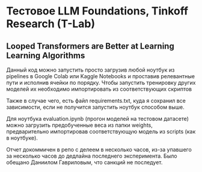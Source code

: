 # Тестовое LLM Foundations, Tinkoff Research (T-Lab)
## Looped Transformers are Better at Learning Learning Algorithms
Данный код можно запустить просто загрузив любой ноутбук из pipelines в Google Colab или Kaggle Notebooks и проставив релевантные пути и исполнив ячейки по порядку.
Чтобы запустить тренировку других моделей их необходимо импортировать из соответствующих скриптов

Также в случае чего, есть файл requirements.txt, куда я сохранил все зависимости, если не получится запустить ноутбук способом выше. 

Для ноутбука evaluation.ipynb (прогон моделей на тестовом датасете) можно загрузить предобученные веса из папки weights, предварительно импортировав соответствующую модель из scripts (как в ноутбуке).

Отчет докоммичен в репо с делеем в несколько часов, из-за упавшего за несколько часов до дедлайна последнего эксперимента. Было обещано Даниилом Гавриловым, что санкций не последует.
